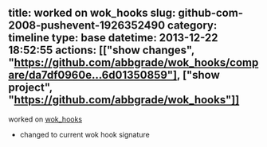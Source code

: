 title: worked on wok_hooks
slug: github-com-2008-pushevent-1926352490
category: timeline
type: base
datetime: 2013-12-22 18:52:55
actions: [["show changes", "https://github.com/abbgrade/wok_hooks/compare/da7df0960e...6d01350859"], ["show project", "https://github.com/abbgrade/wok_hooks"]]
---
worked on [wok_hooks](https://github.com/abbgrade/wok_hooks)

 - changed to current wok hook signature
